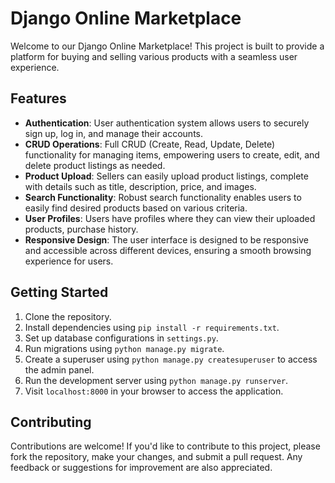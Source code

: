 # Django Online Marketplace

Welcome to our Django Online Marketplace! This project is built to provide a platform for buying and selling various products with a seamless user experience.

## Features

- **Authentication**: User authentication system allows users to securely sign up, log in, and manage their accounts.
- **CRUD Operations**: Full CRUD (Create, Read, Update, Delete) functionality for managing items, empowering users to create, edit, and delete product listings as needed.
- **Product Upload**: Sellers can easily upload product listings, complete with details such as title, description, price, and images.
- **Search Functionality**: Robust search functionality enables users to easily find desired products based on various criteria.
- **User Profiles**: Users have profiles where they can view their uploaded products, purchase history.
- **Responsive Design**: The user interface is designed to be responsive and accessible across different devices, ensuring a smooth browsing experience for users. 

## Getting Started

1. Clone the repository.
2. Install dependencies using `pip install -r requirements.txt`.
3. Set up database configurations in `settings.py`.
4. Run migrations using `python manage.py migrate`.
5. Create a superuser using `python manage.py createsuperuser` to access the admin panel.
6. Run the development server using `python manage.py runserver`.
7. Visit `localhost:8000` in your browser to access the application.

## Contributing

Contributions are welcome! If you'd like to contribute to this project, please fork the repository, make your changes, and submit a pull request. Any feedback or suggestions for improvement are also appreciated.
